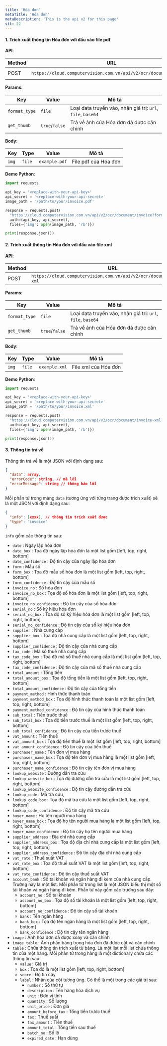 ```yaml
---
title: 'Hóa đơn'
metaTitle: 'Hóa đơn'
metaDescription: 'This is the api v2 for this page'
stt: 22
---
```


#### 1. Trích xuất thông tin Hóa đơn với đầu vào file pdf

**API**:

| Method | URL                                                               | content-type          |
| ------ | ----------------------------------------------------------------- | --------------------- |
| POST   | `https://cloud.computervision.com.vn/api/v2/ocr/document/invoice` | `multipart/form-data` |

**Params**:

| Key           | Value          | Mô tả                                                       |
| ------------- | -------------- | ----------------------------------------------------------- |
| `format_type` | `file`         | Loại data truyền vào, nhận giá trị: `url`, `file`, `base64` |
| `get_thumb`   | `true`/`false` | Trả về ảnh của Hóa đơn đã được căn chỉnh                    |

**Body**:

| Key   | Type   | Value         | Mô tả                |
| ----- | ------ | ------------- | -------------------- |
| `img` | `file` | `example.pdf` | File pdf của Hóa đơn |

**Demo Python**:

```python
import requests

api_key = '<replace-with-your-api-key>'
api_secret = '<replace-with-your-api-secret>'
image_path = '/path/to/your/invoice.pdf'

response = requests.post(
  "https://cloud.computervision.com.vn/api/v2/ocr/document/invoice?format_type=file&get_thumb=false",
  auth=(api_key, api_secret),
  files={'img': open(image_path, 'rb')})

print(response.json())

```

#### 2. Trích xuất thông tin Hóa đơn với đầu vào file xml

**API**:

| Method | URL                                                                   | content-type          |
| ------ | --------------------------------------------------------------------- | --------------------- |
| POST   | `https://cloud.computervision.com.vn/api/v2/ocr/document/invoice-xml` | `multipart/form-data` |

**Params**:

| Key           | Value          | Mô tả                                                       |
| ------------- | -------------- | ----------------------------------------------------------- |
| `format_type` | `file`         | Loại data truyền vào, nhận giá trị: `url`, `file`, `base64` |
| `get_thumb`   | `true`/`false` | Trả về ảnh của Hóa đơn đã được căn chỉnh                    |

**Body**:

| Key   | Type   | Value         | Mô tả                |
| ----- | ------ | ------------- | -------------------- |
| `img` | `file` | `example.xml` | File xml của Hóa đơn |

**Demo Python**:

```python
import requests

api_key = '<replace-with-your-api-key>'
api_secret = '<replace-with-your-api-secret>'
image_path = '/path/to/your/invoice.xml'

response = requests.post(
  "https://cloud.computervision.com.vn/api/v2/ocr/document/invoice-xml?format_type=file&get_thumb=false",
  auth=(api_key, api_secret),
  files={'img': open(image_path, 'rb')})

print(response.json())

```

#### 3. Thông tin trả về

Thông tin trả về là một JSON với định dạng sau:

```json
{
  "data": array,
  "errorCode": string, // mã lỗi
  "errorMessage": string // thông báo lỗi
}
```

Mỗi phần tử trong mảng `data` (tương ứng với từng trang được trích xuất) sẽ là một JSON với định dạng sau:

```json
{
  "info": [xxxx], // thông tin trích xuất được
  "type": "invoice"
}
```

`info` gồm các thông tin sau:

- `date` : Ngày lập hóa đơn
- `date_box` : Tọa độ ngày lập hóa đơn là một list gồm [left, top, right, bottom]
- `date_confidence` : Độ tin cậy của ngày lập hóa đơn
- `form` : Mẫu số
- `form_box` : Tọa độ mẫu số hóa đơn là một list gồm [left, top, right, bottom]
- `form_confidence` : Độ tin cậy của mẫu số
- `invoice_no` : Số hóa đơn
- `invoice_no_box` : Tọa độ số hóa đơn là một list gồm [left, top, right, bottom]
- `invoice_no_confidence` : Độ tin cậy của số hóa đơn
- `serial_no` : Số ký hiệu hóa đơn
- `serial_no_box` : Tọa độ số ký hiệu hóa đơn là một list gồm [left, top, right, bottom]
- `serial_no_confidence` : Độ tin cậy của số ký hiệu hóa đơn
- `supplier` : Nhà cung cấp
- `supplier_box` : Tọa độ nhà cung cấp là một list gồm [left, top, right, bottom]
- `supplier_confidence` : Độ tin cậy của nhà cung cấp
- `tax_code` : Mã số thuế nhà cung cấp
- `tax_code_box` : Tọa độ mã số thuế nhà cung cấp là một list gồm [left, top, right, bottom]
- `tax_code_confidence` : Độ tin cậy của mã số thuế nhà cung cấp
- `total_amount` : Tổng tiền
- `total_amount_box` : Tọa độ tổng tiền là một list gồm [left, top, right, bottom]
- `total_amount_confidence` : Độ tin cậy của tổng tiền
- `payment_method` : Hình thức thanh toán
- `payment_method_box` : Tọa độ hình thức thanh toán là một list gồm [left, top, right, bottom]
- `payment_method_confidence` : Độ tin cậy của hình thức thanh toán
- `sub_total` : Tiền trước thuế
- `sub_total_box` : Tọa độ tiền trước thuế là một list gồm [left, top, right, bottom]
- `sub_total_confidence` : Độ tin cậy của tiền trước thuế
- `vat_amount` : Tiền thuế
- `vat_amount_box` : Tọa độ tiền thuế là một list gồm [left, top, right, bottom]
- `vat_amount_confidence` : Độ tin cậy của tiền thuế
- `purchaser_name` : Tên đơn vị mua hàng
- `purchaser_name_box` : Tọa độ tên đơn vị mua hàng là một list gồm [left, top, right, bottom]
- `purchaser_name_confidence` : Độ tin cậy tên đơn vị mua hàng
- `lookup_website` : Đường dẫn tra cứu
- `lookup_website_box` : Tọa độ đường dẫn tra cứu là một list gồm [left, top, right, bottom]
- `lookup_website_confidence` : Độ tin cậy đường dẫn tra cứu
- `lookup_code` : Mã tra cứu,
- `lookup_code_box` : Tọa độ mã tra cứu là một list gồm [left, top, right, bottom]
- `lookup_code_confidence` : Độ tin cậy mã tra cứu
- `buyer_name` : Họ tên người mua hàng
- `buyer_name_box` : Tọa độ họ tên người mua hàng là một list gồm [left, top, right, bottom]
- `buyer_name_confidence` : Độ tin cậy họ tên người mua hàng
- `supplier_address` : Địa chỉ nhà cung cấp
- `supplier_address_box` : Tọa độ địa chỉ nhà cung cấp là một list gồm [left, top, right, bottom]
- `supplier_address_confidence` : Độ tin cậy địa chỉ nhà cung cấp
- `vat_rate` : Thuế suất VAT
- `vat_rate_box` : Tọa độ thuế suất VAT là một list gồm [left, top, right, bottom]
- `vat_rate_confidence` : Độ tin cậy thuế suất VAT
- `account_bank` : Số tài khoản và ngân hàng đi kèm của nhà cung cấp. Trường này là một list. Mỗi phần tử trong list là một JSON biểu thị một số tài khoản và ngân hàng đi kèm. Phần tử này gồm các trường sau đây:
  - `account_no` : Số tài khoản
  - `account_no_box` : Tọa độ số tài khoản là một list gồm [left, top, right, bottom]
  - `account_no_confidence` : Độ tin cậy số tài khoản
  - `bank` : Tên ngân hàng
  - `bank_box` : Tọa độ tên ngân hàng là một list gồm [left, top, right, bottom]
  - `bank_confidence` : Độ tin cậy tên ngân hàng
- `image` : Ảnh hóa đơn đã được xoay và căn chỉnh
- `image_table` : Ảnh phần bảng trong hóa đơn đã được cắt và căn chỉnh
- `table` : Chứa thông tin trích xuất từ bảng. Là một list mỗi list chứa thông tin của một hàng. Mỗi phần tử trong hàng là một dictionary chứa các thông tin sau:
  - `value` : Giá trị
  - `box` : Tọa độ là một list gồm [left, top, right, bottom]
  - `score` : Độ tin cậy
  - `label` : Nhãn của cột tương ứng. Có thể là một trong các giá trị sau:
    - `number` : Số thứ tự
    - `description` : Tên hàng hóa dịch vụ
    - `unit` : Đơn vị tính
    - `quantity` : Số lượng
    - `unit_price` : Đơn giá
    - `amount_before_tax` : Tổng tiền trước thuế
    - `tax` : Thuế suất
    - `tax_amount` : Tiền thuế
    - `amount_total` : Tổng tiền sau thuế
    - `batch_no` : Số lô
    - `expired_date` : Hạn dùng
